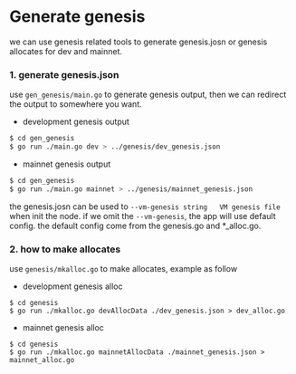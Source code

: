 # Generate genesis

we can use genesis related tools to generate genesis.josn or genesis allocates for dev and mainnet.

### 1. generate genesis.json

use `gen_genesis/main.go` to generate genesis output, then we can redirect the output to somewhere you want.

* development genesis output

```bash
$ cd gen_genesis
$ go run ./main.go dev > ../genesis/dev_genesis.json
```

* mainnet genesis output

```bash
$ cd gen_genesis
$ go run ./main.go mainnet > ../genesis/mainnet_genesis.json
```

the genesis.josn can be used to `--vm-genesis string   VM genesis file` when init the node.
if we omit the `--vm-genesis`, the app will use default config.
the default config come from the genesis.go and *_alloc.go.

### 2. how to make allocates

use `genesis/mkalloc.go` to make allocates, example as follow

* development genesis alloc

```apple js
$ cd genesis
$ go run ./mkalloc.go devAllocData ./dev_genesis.json > dev_alloc.go
```

* mainnet genesis alloc

```apple js
$ cd genesis
$ go run ./mkalloc.go mainnetAllocData ./mainnet_genesis.json > mainnet_alloc.go
```
